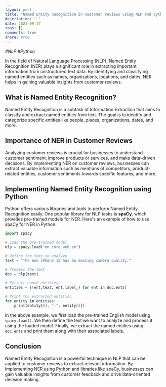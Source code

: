 ```yaml
---
layout: post
title: "Named Entity Recognition in customer reviews using NLP and python"
description: " "
date: 2023-09-17
tags: []
comments: true
share: true
---
```

*#NLP #Python*

In the field of Natural Language Processing (NLP), Named Entity Recognition (NER) plays a significant role in extracting important information from unstructured text data. By identifying and classifying named entities such as names, organizations, locations, and dates, NER helps in gaining valuable insights from customer reviews.

## What is Named Entity Recognition?
Named Entity Recognition is a subtask of Information Extraction that aims to classify and extract named entities from text. The goal is to identify and categorize specific entities like people, places, organizations, dates, and more.

## Importance of NER in Customer Reviews
Analyzing customer reviews is crucial for businesses to understand customer sentiment, improve products or services, and make data-driven decisions. By implementing NER on customer reviews, businesses can extract valuable information such as mentions of competitors, product-related entities, customer sentiments towards specific features, and more.

## Implementing Named Entity Recognition using Python
Python offers various libraries and tools to perform Named Entity Recognition easily. One popular library for NLP tasks is **spaCy**, which provides pre-trained models for NER. Here's an example of how to use spaCy for NER in Python:

```python
import spacy

# Load the pre-trained model
nlp = spacy.load("en_core_web_sm")

# Define the text to analyze
text = "The new iPhone 12 has an amazing camera quality."

# Process the text
doc = nlp(text)

# Extract named entities
entities = [(ent.text, ent.label_) for ent in doc.ents]

# Print the extracted entities
for entity in entities:
    print(entity[0], "-", entity[1])
```

In the above example, we first load the pre-trained English model using `spacy.load()`. We then define the text we want to analyze and process it using the loaded model. Finally, we extract the named entities using `doc.ents` and print them along with their associated labels.

## Conclusion
Named Entity Recognition is a powerful technique in NLP that can be applied to customer reviews to extract relevant information. By implementing NER using Python and libraries like spaCy, businesses can gain valuable insights from customer feedback and drive data-oriented decision making.